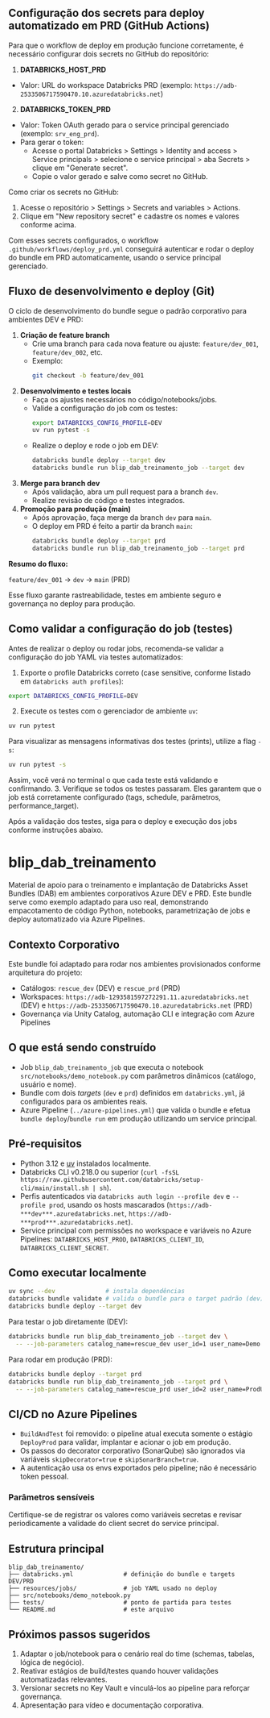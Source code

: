 ## Configuração dos secrets para deploy automatizado em PRD (GitHub Actions)

Para que o workflow de deploy em produção funcione corretamente, é necessário configurar dois secrets no GitHub do repositório:

1. **DATABRICKS_HOST_PRD**
  - Valor: URL do workspace Databricks PRD (exemplo: `https://adb-2533506717590470.10.azuredatabricks.net`)
2. **DATABRICKS_TOKEN_PRD**
  - Valor: Token OAuth gerado para o service principal gerenciado (exemplo: `srv_eng_prd`).
  - Para gerar o token:
    - Acesse o portal Databricks > Settings > Identity and access > Service principals > selecione o service principal > aba Secrets > clique em "Generate secret".
    - Copie o valor gerado e salve como secret no GitHub.

Como criar os secrets no GitHub:
1. Acesse o repositório > Settings > Secrets and variables > Actions.
2. Clique em "New repository secret" e cadastre os nomes e valores conforme acima.

Com esses secrets configurados, o workflow `.github/workflows/deploy_prd.yml` conseguirá autenticar e rodar o deploy do bundle em PRD automaticamente, usando o service principal gerenciado.

## Fluxo de desenvolvimento e deploy (Git)

O ciclo de desenvolvimento do bundle segue o padrão corporativo para ambientes DEV e PRD:

1. **Criação de feature branch**
   - Crie uma branch para cada nova feature ou ajuste: `feature/dev_001`, `feature/dev_002`, etc.
   - Exemplo:
     ```bash
     git checkout -b feature/dev_001
     ```
2. **Desenvolvimento e testes locais**
   - Faça os ajustes necessários no código/notebooks/jobs.
   - Valide a configuração do job com os testes:
     ```bash
     export DATABRICKS_CONFIG_PROFILE=DEV
     uv run pytest -s
     ```
   - Realize o deploy e rode o job em DEV:
     ```bash
     databricks bundle deploy --target dev
     databricks bundle run blip_dab_treinamento_job --target dev
     ```
3. **Merge para branch dev**
   - Após validação, abra um pull request para a branch `dev`.
   - Realize revisão de código e testes integrados.
4. **Promoção para produção (main)**
   - Após aprovação, faça merge da branch `dev` para `main`.
   - O deploy em PRD é feito a partir da branch `main`:
     ```bash
     databricks bundle deploy --target prd
     databricks bundle run blip_dab_treinamento_job --target prd
     ```

**Resumo do fluxo:**

`feature/dev_001` → `dev` → `main` (PRD)

Esse fluxo garante rastreabilidade, testes em ambiente seguro e governança no deploy para produção.

## Como validar a configuração do job (testes)

Antes de realizar o deploy ou rodar jobs, recomenda-se validar a configuração do job YAML via testes automatizados:


1. Exporte o profile Databricks correto (case sensitive, conforme listado em `databricks auth profiles`):
  ```bash
  export DATABRICKS_CONFIG_PROFILE=DEV
  ```
2. Execute os testes com o gerenciador de ambiente `uv`:
  ```bash
  uv run pytest
  ```
  Para visualizar as mensagens informativas dos testes (prints), utilize a flag `-s`:
  ```bash
  uv run pytest -s
  ```
  Assim, você verá no terminal o que cada teste está validando e confirmando.
3. Verifique se todos os testes passaram. Eles garantem que o job está corretamente configurado (tags, schedule, parâmetros, performance_target).

Após a validação dos testes, siga para o deploy e execução dos jobs conforme instruções abaixo.

# blip_dab_treinamento


Material de apoio para o treinamento e implantação de Databricks Asset Bundles (DAB) em ambientes corporativos Azure DEV e PRD. Este bundle serve como exemplo adaptado para uso real, demonstrando empacotamento de código Python, notebooks, parametrização de jobs e deploy automatizado via Azure Pipelines.

## Contexto Corporativo
Este bundle foi adaptado para rodar nos ambientes provisionados conforme arquitetura do projeto:
- Catálogos: `rescue_dev` (DEV) e `rescue_prd` (PRD)
- Workspaces: `https://adb-1293581597272291.11.azuredatabricks.net` (DEV) e `https://adb-2533506717590470.10.azuredatabricks.net` (PRD)
- Governança via Unity Catalog, automação CLI e integração com Azure Pipelines

## O que está sendo construído
- Job `blip_dab_treinamento_job` que executa o notebook `src/notebooks/demo_notebook.py` com parâmetros dinâmicos (catálogo, usuário e nome).
- Bundle com dois _targets_ (`dev` e `prd`) definidos em `databricks.yml`, já configurados para os ambientes reais.
- Azure Pipeline (`../azure-pipelines.yml`) que valida o bundle e efetua `bundle deploy`/`bundle run` em produção utilizando um service principal.

## Pré-requisitos
- Python 3.12 e [uv](https://docs.astral.sh/uv/getting-started/installation/) instalados localmente.
- Databricks CLI v0.218.0 ou superior (`curl -fsSL https://raw.githubusercontent.com/databricks/setup-cli/main/install.sh | sh`).
- Perfis autenticados via `databricks auth login --profile dev` e `--profile prod`, usando os hosts mascarados (`https://adb-***dev***.azuredatabricks.net`, `https://adb-***prod***.azuredatabricks.net`).
- Service principal com permissões no workspace e variáveis no Azure Pipelines: `DATABRICKS_HOST_PROD`, `DATABRICKS_CLIENT_ID`, `DATABRICKS_CLIENT_SECRET`.

## Como executar localmente
```bash
uv sync --dev              # instala dependências
databricks bundle validate # valida o bundle para o target padrão (dev)
databricks bundle deploy --target dev
```
Para testar o job diretamente (DEV):
```bash
databricks bundle run blip_dab_treinamento_job --target dev \
  -- --job-parameters catalog_name=rescue_dev user_id=1 user_name=Demo
```
Para rodar em produção (PRD):
```bash
databricks bundle deploy --target prd
databricks bundle run blip_dab_treinamento_job --target prd \
  -- --job-parameters catalog_name=rescue_prd user_id=2 user_name=ProdUser
```

## CI/CD no Azure Pipelines
- `BuildAndTest` foi removido: o pipeline atual executa somente o estágio `DeployProd` para validar, implantar e acionar o job em produção.
- Os passos do decorator corporativo (SonarQube) são ignorados via variáveis `skipDecorator=true` e `skipSonarBranch=true`.
- A autenticação usa os envs exportados pelo pipeline; não é necessário token pessoal.

### Parâmetros sensíveis
Certifique-se de registrar os valores como variáveis secretas e revisar periodicamente a validade do client secret do service principal.

## Estrutura principal
```
blip_dab_treinamento/
├── databricks.yml              # definição do bundle e targets DEV/PRD
├── resources/jobs/             # job YAML usado no deploy
├── src/notebooks/demo_notebook.py
├── tests/                      # ponto de partida para testes
└── README.md                   # este arquivo
```

## Próximos passos sugeridos
1. Adaptar o job/notebook para o cenário real do time (schemas, tabelas, lógica de negócio).
2. Reativar estágios de build/testes quando houver validações automatizadas relevantes.
3. Versionar secrets no Key Vault e vinculá-los ao pipeline para reforçar governança.
4. Apresentação para vídeo e documentação corporativa.
